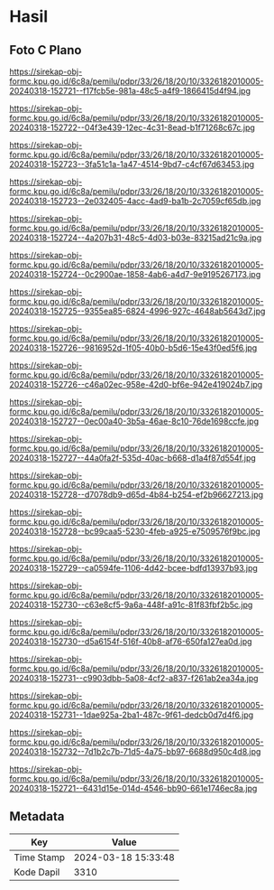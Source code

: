 # Hasil

## Foto C Plano

https://sirekap-obj-formc.kpu.go.id/6c8a/pemilu/pdpr/33/26/18/20/10/3326182010005-20240318-152721--f17fcb5e-981a-48c5-a4f9-1866415d4f94.jpg

https://sirekap-obj-formc.kpu.go.id/6c8a/pemilu/pdpr/33/26/18/20/10/3326182010005-20240318-152722--04f3e439-12ec-4c31-8ead-b1f71268c67c.jpg

https://sirekap-obj-formc.kpu.go.id/6c8a/pemilu/pdpr/33/26/18/20/10/3326182010005-20240318-152723--3fa51c1a-1a47-4514-9bd7-c4cf67d63453.jpg

https://sirekap-obj-formc.kpu.go.id/6c8a/pemilu/pdpr/33/26/18/20/10/3326182010005-20240318-152723--2e032405-4acc-4ad9-ba1b-2c7059cf65db.jpg

https://sirekap-obj-formc.kpu.go.id/6c8a/pemilu/pdpr/33/26/18/20/10/3326182010005-20240318-152724--4a207b31-48c5-4d03-b03e-83215ad21c9a.jpg

https://sirekap-obj-formc.kpu.go.id/6c8a/pemilu/pdpr/33/26/18/20/10/3326182010005-20240318-152724--0c2900ae-1858-4ab6-a4d7-9e9195267173.jpg

https://sirekap-obj-formc.kpu.go.id/6c8a/pemilu/pdpr/33/26/18/20/10/3326182010005-20240318-152725--9355ea85-6824-4996-927c-4648ab5643d7.jpg

https://sirekap-obj-formc.kpu.go.id/6c8a/pemilu/pdpr/33/26/18/20/10/3326182010005-20240318-152726--9816952d-1f05-40b0-b5d6-15e43f0ed5f6.jpg

https://sirekap-obj-formc.kpu.go.id/6c8a/pemilu/pdpr/33/26/18/20/10/3326182010005-20240318-152726--c46a02ec-958e-42d0-bf6e-942e419024b7.jpg

https://sirekap-obj-formc.kpu.go.id/6c8a/pemilu/pdpr/33/26/18/20/10/3326182010005-20240318-152727--0ec00a40-3b5a-46ae-8c10-76de1698ccfe.jpg

https://sirekap-obj-formc.kpu.go.id/6c8a/pemilu/pdpr/33/26/18/20/10/3326182010005-20240318-152727--44a0fa2f-535d-40ac-b668-d1a4f87d554f.jpg

https://sirekap-obj-formc.kpu.go.id/6c8a/pemilu/pdpr/33/26/18/20/10/3326182010005-20240318-152728--d7078db9-d65d-4b84-b254-ef2b96627213.jpg

https://sirekap-obj-formc.kpu.go.id/6c8a/pemilu/pdpr/33/26/18/20/10/3326182010005-20240318-152728--bc99caa5-5230-4feb-a925-e7509576f9bc.jpg

https://sirekap-obj-formc.kpu.go.id/6c8a/pemilu/pdpr/33/26/18/20/10/3326182010005-20240318-152729--ca0594fe-1106-4d42-bcee-bdfd13937b93.jpg

https://sirekap-obj-formc.kpu.go.id/6c8a/pemilu/pdpr/33/26/18/20/10/3326182010005-20240318-152730--c63e8cf5-9a6a-448f-a91c-81f83fbf2b5c.jpg

https://sirekap-obj-formc.kpu.go.id/6c8a/pemilu/pdpr/33/26/18/20/10/3326182010005-20240318-152730--d5a6154f-516f-40b8-af76-650fa127ea0d.jpg

https://sirekap-obj-formc.kpu.go.id/6c8a/pemilu/pdpr/33/26/18/20/10/3326182010005-20240318-152731--c9903dbb-5a08-4cf2-a837-f261ab2ea34a.jpg

https://sirekap-obj-formc.kpu.go.id/6c8a/pemilu/pdpr/33/26/18/20/10/3326182010005-20240318-152731--1dae925a-2ba1-487c-9f61-dedcb0d7d4f6.jpg

https://sirekap-obj-formc.kpu.go.id/6c8a/pemilu/pdpr/33/26/18/20/10/3326182010005-20240318-152732--7d1b2c7b-71d5-4a75-bb97-6688d950c4d8.jpg

https://sirekap-obj-formc.kpu.go.id/6c8a/pemilu/pdpr/33/26/18/20/10/3326182010005-20240318-152721--6431d15e-014d-4546-bb90-661e1746ec8a.jpg


## Metadata

| Key        | Value               |
| ---------- | ------------------- |
| Time Stamp | 2024-03-18 15:33:48 |
| Kode Dapil | 3310                |



